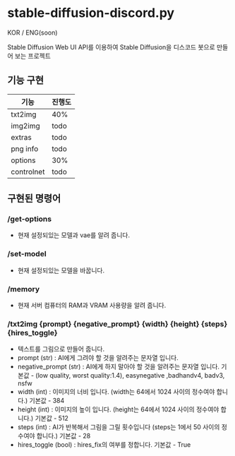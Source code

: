 # stable-diffusion-discord.py
KOR / ENG(soon)

Stable Diffusion Web UI API를 이용하여 Stable Diffusion을 디스코드 봇으로 만들어 보는 프로젝트
## 기능 구현


| 기능 | 진행도 |
| --- | --- |
| txt2img | 40% |
| img2img | todo |
| extras | todo |
| png info | todo |
| options | 30% |
| controlnet | todo |

## 구현된 명령어

### /get-options

- 현재 설정되있는 모델과 vae를 알려 줍니다.

### /set-model

- 현재 설정되있는 모델을 바꿉니다.

### /memory

- 현재 서버 컴퓨터의 RAM과 VRAM 사용량을 알려 줍니다.

### /txt2img {prompt} {negative_prompt} {width} {height} {steps} {hires_toggle}

- 텍스트를 그림으로 만들어 줍니다.
- prompt (str) : AI에게 그려야 할 것을 알려주는 문자열 입니다.
- negative_prompt (str) : AI에게 하지 말아야 할 것을 알려주는 문자열 입니다. 기본값 - (low quality, worst quality:1.4), easynegative ,badhandv4, badv3, nsfw
- width (int)  : 이미지의 너비 입니다. (width는 64에서 1024 사이의 정수여야 합니다.) 기본값 - 384
- height (int) : 이미지의 높이 입니다. (height는 64에서 1024 사이의 정수여야 합니다.) 기본값 - 512
- steps (int) : AI가 반복해서 그림을 그릴 횟수입니다 (steps는 1에서 50 사이의 정수여야 합니다.) 기본값 - 28
- hires_toggle (bool) : hires_fix의 여부를 정합니다. 기본값 - True